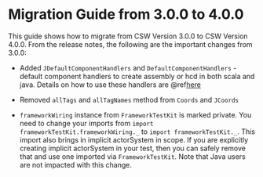 # Migration Guide from 3.0.0 to 4.0.0

This guide shows how to migrate from CSW Version 3.0.0 to CSW Version 4.0.0. From the release notes, the following are
the important changes from 3.0.0:

- Added `JDefaultComponentHandlers` and `DefaultComponentHandlers` - default component handlers to create assembly or
  hcd in both scala and java. Details on how to use these handlers are
  @ref[here](../../commons/unit-tests.md#spawning-a-component-using-defaultcomponenthandlers)

- Removed `allTags` and `allTagNames` method from `Coords` and `JCoords`

- `frameworkWiring` instance from `FrameworkTestKit` is marked private. You need to change your imports from
  `import frameworkTestKit.frameworkWiring._` to `import frameworkTestKit._`. This import also brings in implicit
  actorSystem in scope. If you are explicitly creating implicit actorSystem in your test, then you can safely remove
  that and use one imported via `FrameworkTestKit`. Note that Java users are not impacted with this change.
